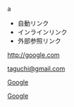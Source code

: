 a

- 自動リンク
- インラインリンク
- 外部参照リンク

<http://google.com>

<taguchi@gmail.com>

[Google](http://google.com"Title")

[Google][1]

[1]: http://google.com
    "Title"
